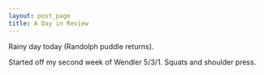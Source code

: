 ```yaml
---
layout: post_page
title: A Day in Review
---
```


Rainy day today (Randolph puddle returns). 

Started off my second week of Wendler 5/3/1. Squats and shoulder press.